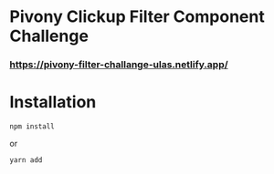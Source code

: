 # Pivony Clickup Filter Component Challenge
### https://pivony-filter-challange-ulas.netlify.app/


# Installation
``` npm install ```

or

``` yarn add ```
